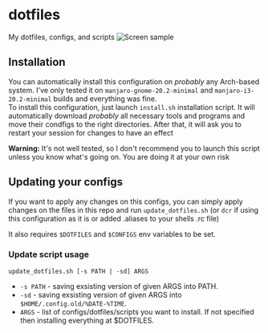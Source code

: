 # dotfiles
My dotfiles, configs, and scripts
![Screen sample](https://github.com/allacee/dotfiles/blob/main/assets/screenshots/screen-sample-1.png)

## Installation 
You can automatically install this configuration on _probably_ any Arch-based system. I've only tested it on ``manjaro-gnome-20.2-minimal`` and ``manjaro-i3-20.2-minimal`` builds and everything was fine.   
To install this configuration, just launch ```install.sh``` installation script. It will automatically download _probably_ all necessary tools and programs and move their condfigs to the right directories. After that, it will ask you to restart your session for changes to have an effect

__Warning:__ It's not well tested, so I don't recommend you to launch this script unless you know what's going on. You are doing it at your own risk

## Updating your configs
If you want to apply any changes on this configs, you can simply apply changes on the files in this repo and run ```update_dotfiles.sh``` (or ```dcr``` if using this configuration as it is or added .aliases to your shells .rc file)

It also requires `$DOTFILES` and `$CONFIGS` env variables to be set.
### Update script usage
`update_dotfiles.sh [-s PATH | -sd] ARGS`
* `-s PATH`		  - saving exsisting version of given ARGS into PATH.
* `-sd` 		    - saving exsisting version of given ARGS into `$HOME/.config.old/%DATE-%TIME`.
* `ARGS`		    - list of configs/dotfiles/scripts you want to install. If not specified then installing everything at $DOTFILES.
